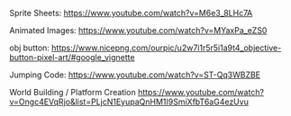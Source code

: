 Sprite Sheets:
https://www.youtube.com/watch?v=M6e3_8LHc7A 

Animated Images:
https://www.youtube.com/watch?v=MYaxPa_eZS0

obj button:
https://www.nicepng.com/ourpic/u2w7i1r5r5i1a9t4_objective-button-pixel-art/#google_vignette 

Jumping Code:
https://www.youtube.com/watch?v=ST-Qq3WBZBE 

World Building / Platform Creation
https://www.youtube.com/watch?v=Ongc4EVqRjo&list=PLjcN1EyupaQnHM1I9SmiXfbT6aG4ezUvu 
